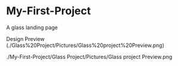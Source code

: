 # My-First-Project
A glass landing page

Design Preview
(./Glass%20Project/Pictures/Glass%20project%20Preview.png)

./My-First-Project/Glass Project/Pictures/Glass project Preview.png
